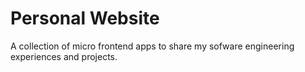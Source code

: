 # Personal Website
A collection of micro frontend apps to share my sofware engineering experiences and projects.


